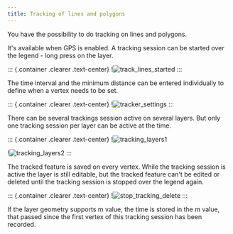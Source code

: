 ```yaml
---
title: Tracking of lines and polygons
---
```


You have the possibility to do tracking on lines and polygons.

It\'s available when GPS is enabled. A tracking session can be started
over the legend - long press on the layer.

::: {.container .clearer .text-center}
!![track\_lines\_started](../assets/images/track_lines_started.jpeg)
:::

The time interval and the minimum distance can be entered individually
to define when a vertex needs to be set.

::: {.container .clearer .text-center}
!![tracker\_settings](../assets/images/track_lines_tracker_settings.jpeg)
:::

There can be several trackings session active on several layers. But
only one tracking session per layer can be active at the time.

::: {.container .clearer .text-center}
!![tracking\_layers1](../assets/images/track_lines_tracking_layers1.jpeg)

!![tracking\_layers2](../assets/images/track_lines_tracking_layers2.jpeg)
:::

The tracked feature is saved on every vertex. While the tracking session
is active the layer is still editable, but the tracked feature can\'t be
edited or deleted until the tracking session is stopped over the legend
again.

::: {.container .clearer .text-center}
!![stop\_tracking\_delete](../assets/images/track_lines_stop_tracking_delete.jpeg)
:::

If the layer geometry supports m value, the time is stored in the m
value, that passed since the first vertex of this tracking session has
been recorded.
